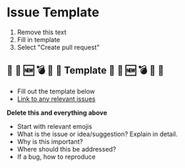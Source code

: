 # Issue Template
1. Remove this text
2. Fill in template
3. Select "Create pull request"
    
## :memo: :lipstick: :new: :bomb: :bug: :art: Template :memo: :lipstick: :new: :bomb: :bug: :art: 
* Fill out the template below
* [Link to any relevant issues](https://docs.github.com/en/issues/tracking-your-work-with-issues/creating-issues/linking-a-pull-request-to-an-issue)

**Delete this and everything above** 
* Start with relevant emojis
* What is the issue or idea/suggestion? Explain in detail.
* Why is this important?
* Where should this be addressed?
* If a bug, how to reproduce




